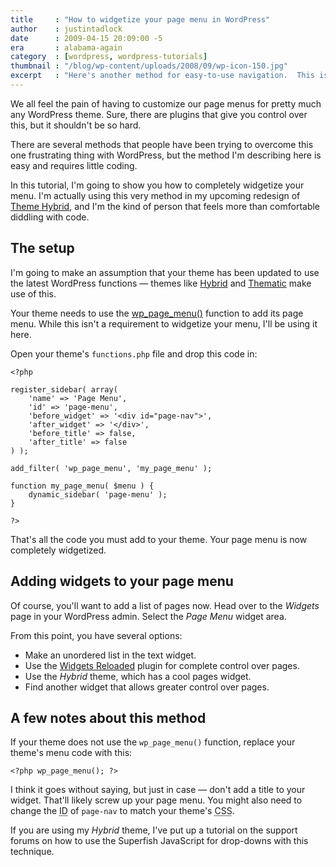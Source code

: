 ```yaml
---
title     : "How to widgetize your page menu in WordPress"
author    : justintadlock
date      : 2009-04-15 20:09:00 -5
era       : alabama-again
category  : [wordpress, wordpress-tutorials]
thumbnail : "/blog/wp-content/uploads/2008/09/wp-icon-150.jpg"
excerpt   : "Here's another method for easy-to-use navigation.  This is a tutorial on how to widgetize your WordPress theme's page menu with a few simple lines of code."
---
```


We all feel the pain of having to customize our page menus for pretty much any WordPress theme.  Sure, there are plugins that give you control over this, but it shouldn't be so hard.

There are several methods that people have been trying to overcome this one frustrating thing with WordPress, but the method I'm describing here is easy and requires little coding.

In this tutorial, I'm going to show you how to completely widgetize your menu.  I'm actually using this very method in my upcoming redesign of <a href="http://themehybrid.com" title="Theme Hybrid">Theme Hybrid</a>, and I'm the kind of person that feels more than comfortable diddling with code.

<h2>The setup</h2>

I'm going to make an assumption that your theme has been updated to use the latest WordPress functions &mdash; themes like <a href="http://wordpress.org/extend/themes/hybrid" title="Hybrid WordPress theme">Hybrid</a> and <a href="http://themeshaper.com/thematic/" title="Thematic WordPress theme">Thematic</a> make use of this.

Your theme needs to use the <a href="http://codex.wordpress.org/Template_Tags/wp_page_menu" title="WordPress template tag: wp_page_menu()">wp_page_menu()</a> function to add its page menu.  While this isn't a requirement to widgetize your menu, I'll be using it here.

Open your theme's <code>functions.php</code> file and drop this code in:

<pre><code>&lt;?php

register_sidebar( array(
	'name' => 'Page Menu',
	'id' => 'page-menu',
	'before_widget' => '&lt;div id="page-nav">',
	'after_widget' => '&lt;/div>',
	'before_title' => false,
	'after_title' => false
) );

add_filter( 'wp_page_menu', 'my_page_menu' );

function my_page_menu( $menu ) {
	dynamic_sidebar( 'page-menu' );
}

?&gt;</code></pre>

That's all the code you must add to your theme.  Your page menu is now completely widgetized.

<h2>Adding widgets to your page menu</h2>

Of course, you'll want to add a list of pages now.  Head over to the <em>Widgets</em> page in your WordPress admin.  Select the <em>Page Menu</em> widget area.

From this point, you have several options:

<ul>
	<li>Make an unordered list in the text widget.</li>
	<li>Use the <a href="http://wordpress.org/extend/widgets-reloaded" title="Widgets Reloaded">Widgets Reloaded</a> plugin for complete control over pages.</li>
	<li>Use the <em>Hybrid</em> theme, which has a cool pages widget.</li>
	<li>Find another widget that allows greater control over pages.</li>
</ul>

<h2>A few notes about this method</h2>

If your theme does not use the <code>wp_page_menu()</code> function, replace your theme's menu code with this:

<pre><code>&lt;?php wp_page_menu(); ?&gt;</code></pre>

I think it goes without saying, but just in case &mdash; don't add a title to your widget.  That'll likely screw up your page menu.  You might also need to change the <acronym title="Identification">ID</acronym> of <code>page-nav</code> to match your theme's <acronym title="Cascading Style Sheets">CSS</acronym>.

If you are using my <em>Hybrid</em> theme, I've put up a tutorial on the support forums on how to use the Superfish JavaScript for drop-downs with this technique.

